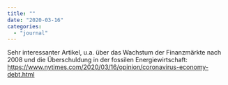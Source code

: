 ```yaml
---
title: ""
date: "2020-03-16"
categories: 
  - "journal"
---
```


Sehr interessanter Artikel, u.a. über das Wachstum der Finanzmärkte nach 2008 und die Überschuldung in der fossilen Energiewirtschaft: https://www.nytimes.com/2020/03/16/opinion/coronavirus-economy-debt.html
